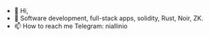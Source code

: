- 👋 Hi, 
- 👀 Software development, full-stack apps, solidity, Rust, Noir, ZK.
- 📫 How to reach me Telegram: niallinio


<!---
Cheetah0x/Cheetah0x is a ✨ special ✨ repository because its `README.md` (this file) appears on your GitHub profile.
You can click the Preview link to take a look at your changes.
--->
